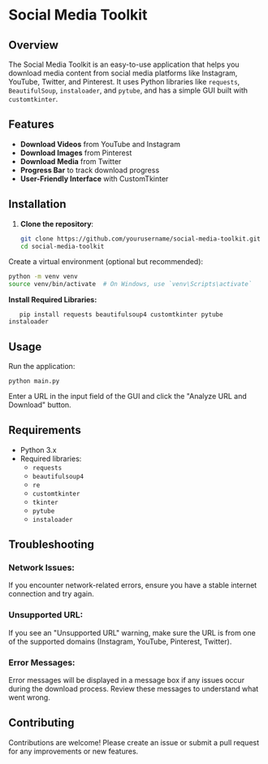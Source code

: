 # Social Media Toolkit

## Overview

The Social Media Toolkit is an easy-to-use application that helps you download media content from social media platforms like Instagram, YouTube, Twitter, and Pinterest. It uses Python libraries like `requests`, `BeautifulSoup`, `instaloader`, and `pytube`, and has a simple GUI built with `customtkinter`.

## Features

- **Download Videos** from YouTube and Instagram
- **Download Images** from Pinterest
- **Download Media** from Twitter
- **Progress Bar** to track download progress
- **User-Friendly Interface** with CustomTkinter

## Installation

1. **Clone the repository**:
   ```sh
   git clone https://github.com/yourusername/social-media-toolkit.git
   cd social-media-toolkit
   ```
Create a virtual environment (optional but recommended):

```sh
python -m venv venv
source venv/bin/activate  # On Windows, use `venv\Scripts\activate`
```
**Install Required Libraries:**
```
   pip install requests beautifulsoup4 customtkinter pytube instaloader
```
## Usage
Run the application:
```
python main.py
```
Enter a URL in the input field of the GUI and click the "Analyze URL and Download" button.

## Requirements

- Python 3.x
- Required libraries:
  - `requests`
  - `beautifulsoup4`
  - `re`
  - `customtkinter`
  - `tkinter`
  - `pytube`
  - `instaloader`


## Troubleshooting

### Network Issues:
If you encounter network-related errors, ensure you have a stable internet connection and try again.

### Unsupported URL:
If you see an "Unsupported URL" warning, make sure the URL is from one of the supported domains (Instagram, YouTube, Pinterest, Twitter).

### Error Messages:
Error messages will be displayed in a message box if any issues occur during the download process. Review these messages to understand what went wrong.

## Contributing
Contributions are welcome! Please create an issue or submit a pull request for any improvements or new features.
